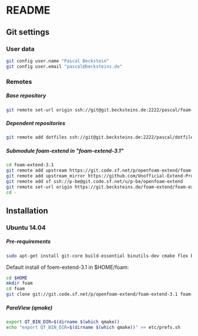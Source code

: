 # README

## Git settings

### User data
```bash
git config user.name "Pascal Beckstein"
git config user.email "pascal@becksteins.de"
```

### Remotes

##### Base repository
```bash
git remote set-url origin ssh://git@git.becksteins.de:2222/pascal/foam-extend.git
```
##### Dependent repositories
```bash
git remote add dotfiles ssh://git@git.becksteins.de:2222/pascal/dotfiles.git
```
##### Submodule foam-extend in "foam-extend-3.1"
```bash
cd foam-extend-3.1
git remote add upstream https://git.code.sf.net/p/openfoam-extend/foam-extend-3.1
git remote add upstream_mirror https://github.com/Unofficial-Extend-Project-Mirror/openfoam-extend-foam-extend-3.1.git
git remote add sf ssh://p-be@git.code.sf.net/u/p-be/openfoam-extend
git remote set-url origin https://git.becksteins.de/foam-extend/foam-extend-3.1
cd -
```

## Installation

### Ubuntu 14.04

##### Pre-requirements
```bash
sudo apt-get install git-core build-essential binutils-dev cmake flex bison zlib1g-dev qt4-dev-tools libqt4-dev libncurses5-dev libiberty-dev libxt-dev rpm mercurial graphviz openmpi-bin python-all mayavi2
```



Default install of foem-extend-3.1 in $HOME/foam:
```bash
cd $HOME
mkdir foam
cd foam
git clone git://git.code.sf.net/p/openfoam-extend/foam-extend-3.1 foam-extend-3.1
```

##### ParaView (qmake)
```bash
export QT_BIN_DIR=$(dirname $(which qmake))
echo "export QT_BIN_DIR=$(dirname $(which qmake))" >> etc/prefs.sh
```
